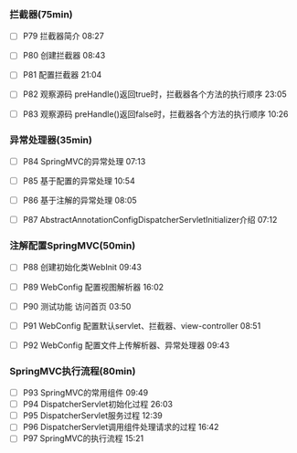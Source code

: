 ### 拦截器(75min)

- [ ] P79 拦截器简介  08:27
- [ ] P80 创建拦截器  08:43
- [ ] P81 配置拦截器  21:04
- [ ] P82 观察源码  preHandle()返回true时，拦截器各个方法的执行顺序  23:05
- [ ] P83 观察源码  preHandle()返回false时，拦截器各个方法的执行顺序  10:26



### 异常处理器(35min)

- [ ] P84 SpringMVC的异常处理  07:13
- [ ] P85 基于配置的异常处理  10:54
- [ ] P86 基于注解的异常处理  08:05
- [ ] P87 AbstractAnnotationConfigDispatcherServletInitializer介绍  07:12



### 注解配置SpringMVC(50min)

- [ ] P88 创建初始化类WebInit  09:43
- [ ] P89 WebConfig  配置视图解析器  16:02
- [ ] P90 测试功能  访问首页  03:50
- [ ] P91 WebConfig  配置默认servlet、拦截器、view-controller  08:51
- [ ] P92 WebConfig  配置文件上传解析器、异常处理器  09:43



### SpringMVC执行流程(80min)

- [ ] P93 SpringMVC的常用组件  09:49
- [ ] P94 DispatcherServlet初始化过程  26:03
- [ ] P95 DispatcherServlet服务过程  12:39
- [ ] P96 DispatcherServlet调用组件处理请求的过程  16:42
- [ ] P97 SpringMVC的执行流程  15:21